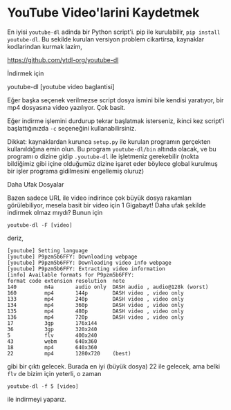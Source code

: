 # YouTube Video'larini Kaydetmek

En iyisi `youtube-dl` adinda bir Python script'i. pip ile kurulabilir,
`pip install youtube-dl`. Bu sekilde kurulan versiyon problem
cikartirsa, kaynaklar kodlarindan kurmak lazim,

https://github.com/ytdl-org/youtube-dl

İndirmek için

youtube-dl [youtube video baglantisi]

Eğer başka seçenek verilmezse script dosya ismini bile kendisi
yaratıyor, bir mp4 dosyasına video yazılıyor. Çok basit.

Eğer indirme işlemini durdurup tekrar başlatmak isterseniz, ikinci kez
script'i başlattığınızda `-c` seçeneğini kullanabilirsiniz.

Dikkat: kaynaklardan kurunca `setup.py` ile kurulan programın
gerçekten kullanıldığına emin olun. Bu program `youtube-dl/bin`
altında olacak, ve bu programı o dizine gidip `.youtube-dl` ile
işletmeniz gerekebilir (nokta bildiğimiz gibi içine olduğumüz dizine
işaret eder böylece global kurulmuş bir işler programa gidilmesini
engellemiş oluruz)

Daha Ufak Dosyalar

Bazen sadece URL ile video indirince çok büyük dosya rakamları
görülebiliyor, mesela basit bir video için 1 Gigabayt! Daha ufak
şekilde indirmek olmaz mıydı? Bunun için

```
youtube-dl -F [video]
```

deriz,

```
[youtube] Setting language
[youtube] P9pzm5b6FFY: Downloading webpage
[youtube] P9pzm5b6FFY: Downloading video info webpage
[youtube] P9pzm5b6FFY: Extracting video information
[info] Available formats for P9pzm5b6FFY:
format code extension resolution  note 
140         m4a       audio only  DASH audio , audio@128k (worst)
160         mp4       144p        DASH video , video only
133         mp4       240p        DASH video , video only
134         mp4       360p        DASH video , video only
135         mp4       480p        DASH video , video only
136         mp4       720p        DASH video , video only
17          3gp       176x144     
36          3gp       320x240     
5           flv       400x240     
43          webm      640x360     
18          mp4       640x360     
22          mp4       1280x720    (best)
```

gibi bir çıktı gelecek. Burada en iyi (büyük dosya) 22 ile gelecek,
ama belki `flv` de bizim için yeterli, o zaman

```
youtube-dl -f 5 [video]
```

ile indirmeyi yaparız. 





